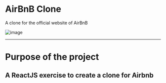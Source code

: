 # AirBnB Clone

A clone for the official website of AirBnB

![image](https://github.com/OjasKetkar/airbnb-clone/assets/98796669/d98bd51b-31ed-4e79-b7a6-f8e6ccf2c9d9)

---
# Purpose of the project

A ReactJS exercise to create a clone for Airbnb
---



